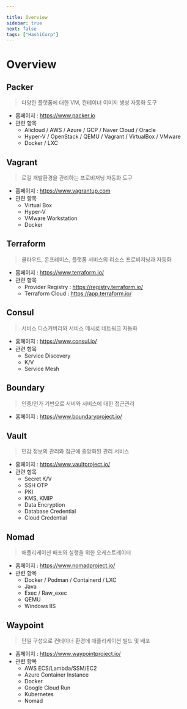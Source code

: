 ```yaml
---

title: Overview
sidebar: true
next: false
tags: ["HashiCorp"]
---
```


# Overview

## Packer
> 다양한 플랫폼에 대한 VM, 컨테이너 이미지 생성 자동화 도구
- 홈페이지 : <https://www.packer.io>
- 관련 항목
    - Alicloud / AWS / Azure / GCP / Naver Cloud / Oracle
    - Hyper-V / OpenStack / QEMU / Vagrant / VirtualBox / VMware
    - Docker / LXC

## Vagrant
> 로컬 개발환경을 관리하는 프로비저닝 자동화 도구
- 홈페이지 : <https://www.vagrantup.com>
- 관련 항목
    - Virtual Box
    - Hyper-V
    - VMware Workstation
    - Docker

## Terraform
> 클라우드, 온프레미스, 플랫폼 서비스의 리소스 프로비저닝과 자동화
- 홈페이지 : <https://www.terraform.io/>
- 관련 항목
    - Provider Registry : <https://registry.terraform.io/>
    - Terraform Cloud : <https://app.terraform.io/>

## Consul
> 서비스 디스커버리와 서비스 메시로 네트워크 자동화
- 홈페이지 : <https://www.consul.io/>
- 관련 항목
    - Service Discovery
    - K/V
    - Service Mesh

## Boundary
> 인증/인가 기반으로 서버와 서비스에 대한 접근관리
- 홈페이지 : <https://www.boundaryproject.io/>

## Vault
> 민감 정보의 관리와 접근에 중앙화된 관리 서비스
- 홈페이지 : <https://www.vaultproject.io/>
- 관련 항목
    - Secret K/V
    - SSH OTP
    - PKI
    - KMS, KMIP
    - Data Encryption
    - Database Credential
    - Cloud Credential

## Nomad
> 애플리케이션 배포와 실행을 위한 오케스트레이터
- 홈페이지 : <https://www.nomadproject.io/>
- 관련 항목
    - Docker / Podman / Containerd / LXC
    - Java
    - Exec / Raw_exec
    - QEMU
    - Windows IIS

## Waypoint
> 단일 구성으로 컨테이너 환경에 애플리케이션 빌드 및 배포
- 홈페이지 : <https://www.waypointproject.io/>
- 관련 항목
    - AWS ECS/Lambda/SSM/EC2
    - Azure Container Instance
    - Docker
    - Google Cloud Run
    - Kubernetes
    - Nomad

